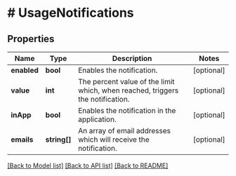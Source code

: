 # # UsageNotifications

## Properties

Name | Type | Description | Notes
------------ | ------------- | ------------- | -------------
**enabled** | **bool** | Enables the notification. | [optional]
**value** | **int** | The percent value of the limit which, when reached, triggers the notification. | [optional]
**inApp** | **bool** | Enables the notification in the application. | [optional]
**emails** | **string[]** | An array of email addresses which will receive the notification. | [optional]

[[Back to Model list]](../../README.md#models) [[Back to API list]](../../README.md#endpoints) [[Back to README]](../../README.md)
